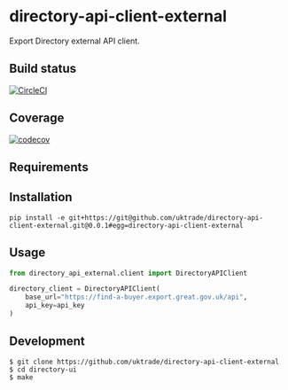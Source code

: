 # directory-api-client-external
Export Directory external API client.

## Build status

[![CircleCI](https://circleci.com/gh/uktrade/directory-api-client-external/tree/master.svg?style=svg)](https://circleci.com/gh/uktrade/directory-api-client-external/tree/master)

## Coverage

[![codecov](https://codecov.io/gh/uktrade/directory-api-client-external/branch/master/graph/badge.svg)](https://codecov.io/gh/uktrade/directory-api-client-external)

## Requirements

## Installation

```shell
pip install -e git+https://git@github.com/uktrade/directory-api-client-external.git@0.0.1#egg=directory-api-client-external
```

## Usage

```python
from directory_api_external.client import DirectoryAPIClient

directory_client = DirectoryAPIClient(
    base_url="https://find-a-buyer.export.great.gov.uk/api",
    api_key=api_key
)
```

## Development

    $ git clone https://github.com/uktrade/directory-api-client-external
    $ cd directory-ui
    $ make
